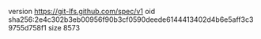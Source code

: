 version https://git-lfs.github.com/spec/v1
oid sha256:2e4c302b3eb00956f90b3cf0590deede6144413402d4b6e5aff3c39755d758f1
size 8573
